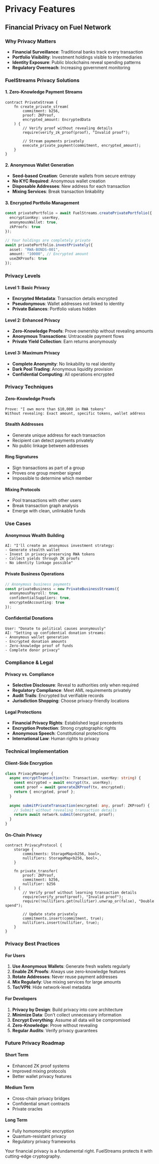 # Privacy Features

## Financial Privacy on Fuel Network

### Why Privacy Matters
- **Financial Surveillance**: Traditional banks track every transaction
- **Portfolio Visibility**: Investment holdings visible to intermediaries  
- **Identity Exposure**: Public blockchains reveal spending patterns
- **Regulatory Overreach**: Increasing government monitoring

### FuelStreams Privacy Solutions

#### 1. Zero-Knowledge Payment Streams
```sway
contract PrivateStream {
    fn create_private_stream(
        commitment: b256,
        proof: ZKProof,
        encrypted_amount: EncryptedData
    ) {
        // Verify proof without revealing details
        require(verify_zk_proof(proof), "Invalid proof");
        
        // Stream payments privately
        execute_private_payment(commitment, encrypted_amount);
    }
}
```

#### 2. Anonymous Wallet Generation
- **Seed-based Creation**: Generate wallets from secure entropy
- **No KYC Required**: Anonymous wallet creation
- **Disposable Addresses**: New address for each transaction
- **Mixing Services**: Break transaction linkability

#### 3. Encrypted Portfolio Management
```typescript
const privatePortfolio = await FuelStreams.createPrivatePortfolio({
  encryptionKey: userKey,
  anonymousWallet: true,
  zkProofs: true
});

// Your holdings are completely private
await privatePortfolio.investPrivately({
  asset: "RWA-BONDS-001",
  amount: "10000", // Encrypted amount
  useZKProofs: true
});
```

### Privacy Levels

#### Level 1: Basic Privacy
- **Encrypted Metadata**: Transaction details encrypted
- **Pseudonymous**: Wallet addresses not linked to identity
- **Private Balances**: Portfolio values hidden

#### Level 2: Enhanced Privacy
- **Zero-Knowledge Proofs**: Prove ownership without revealing amounts
- **Anonymous Transactions**: Untraceable payment flows
- **Private Yield Collection**: Earn returns anonymously

#### Level 3: Maximum Privacy
- **Complete Anonymity**: No linkability to real identity
- **Dark Pool Trading**: Anonymous liquidity provision
- **Confidential Computing**: All operations encrypted

### Privacy Techniques

#### Zero-Knowledge Proofs
```
Prove: "I own more than $10,000 in RWA tokens"
Without revealing: Exact amount, specific tokens, wallet address
```

#### Stealth Addresses
- Generate unique address for each transaction
- Recipient can detect payments privately
- No public linkage between addresses

#### Ring Signatures
- Sign transactions as part of a group
- Proves one group member signed
- Impossible to determine which member

#### Mixing Protocols
- Pool transactions with other users
- Break transaction graph analysis
- Emerge with clean, unlinkable funds

### Use Cases

#### Anonymous Wealth Building
```
AI: "I'll create an anonymous investment strategy:
- Generate stealth wallet
- Invest in privacy-preserving RWA tokens
- Collect yields through ZK proofs
- No identity linkage possible"
```

#### Private Business Operations
```typescript
// Anonymous business payments
const privateBusiness = new PrivateBusinessStreams({
  anonymousPayroll: true,
  confidentialSuppliers: true,
  encryptedAccounting: true
});
```

#### Confidential Donations
```
User: "Donate to political causes anonymously"
AI: "Setting up confidential donation streams:
- Anonymous wallet generation
- Encrypted donation amounts  
- Zero-knowledge proof of funds
- Complete donor privacy"
```

### Compliance & Legal

#### Privacy vs. Compliance
- **Selective Disclosure**: Reveal to authorities only when required
- **Regulatory Compliance**: Meet AML requirements privately
- **Audit Trails**: Encrypted but verifiable records
- **Jurisdiction Shopping**: Choose privacy-friendly locations

#### Legal Protections
- **Financial Privacy Rights**: Established legal precedents
- **Encryption Protection**: Strong cryptographic rights
- **Anonymous Speech**: Constitutional protections
- **International Law**: Human rights to privacy

### Technical Implementation

#### Client-Side Encryption
```typescript
class PrivacyManager {
  async encryptTransaction(tx: Transaction, userKey: string) {
    const encrypted = await encrypt(tx, userKey);
    const proof = await generateZKProof(tx, encrypted);
    return { encrypted, proof };
  }
  
  async submitPrivateTransaction(encrypted: any, proof: ZKProof) {
    // Submit without revealing transaction details
    return await network.submit(encrypted, proof);
  }
}
```

#### On-Chain Privacy
```sway
contract PrivacyProtocol {
    storage {
        commitments: StorageMap<b256, bool>,
        nullifiers: StorageMap<b256, bool>,
    }
    
    fn private_transfer(
        proof: ZKProof,
        commitment: b256,
        nullifier: b256
    ) {
        // Verify proof without learning transaction details
        require(verify_proof(proof), "Invalid proof");
        require(!nullifiers.get(nullifier).unwrap_or(false), "Double spend");
        
        // Update state privately
        commitments.insert(commitment, true);
        nullifiers.insert(nullifier, true);
    }
}
```

### Privacy Best Practices

#### For Users
1. **Use Anonymous Wallets**: Generate fresh wallets regularly
2. **Enable ZK Proofs**: Always use zero-knowledge features
3. **Rotate Addresses**: Never reuse payment addresses
4. **Mix Regularly**: Use mixing services for large amounts
5. **Tor/VPN**: Hide network-level metadata

#### For Developers
1. **Privacy by Design**: Build privacy into core architecture
2. **Minimize Data**: Don't collect unnecessary information
3. **Encrypt Everything**: Assume all data will be compromised
4. **Zero-Knowledge**: Prove without revealing
5. **Regular Audits**: Verify privacy guarantees

### Future Privacy Roadmap

#### Short Term
- Enhanced ZK proof systems
- Improved mixing protocols
- Better wallet privacy features

#### Medium Term
- Cross-chain privacy bridges
- Confidential smart contracts
- Private oracles

#### Long Term
- Fully homomorphic encryption
- Quantum-resistant privacy
- Regulatory privacy frameworks

Your financial privacy is a fundamental right. FuelStreams protects it with cutting-edge cryptography. 